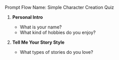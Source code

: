 Prompt Flow Name: Simple Character Creation Quiz

1. **Personal Intro**

   - What is your name?
   - What kind of hobbies do you enjoy?

2. **Tell Me Your Story Style**

   - What types of stories do you love?
